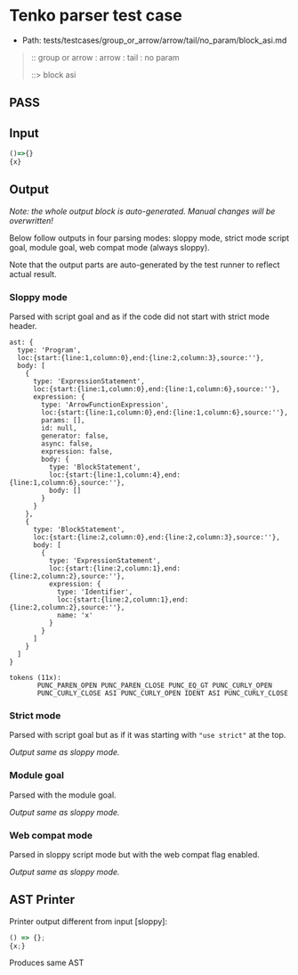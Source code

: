 # Tenko parser test case

- Path: tests/testcases/group_or_arrow/arrow/tail/no_param/block_asi.md

> :: group or arrow : arrow : tail : no param
>
> ::> block asi
## PASS

## Input

`````js
()=>{}
{x}
`````

## Output

_Note: the whole output block is auto-generated. Manual changes will be overwritten!_

Below follow outputs in four parsing modes: sloppy mode, strict mode script goal, module goal, web compat mode (always sloppy).

Note that the output parts are auto-generated by the test runner to reflect actual result.

### Sloppy mode

Parsed with script goal and as if the code did not start with strict mode header.

`````
ast: {
  type: 'Program',
  loc:{start:{line:1,column:0},end:{line:2,column:3},source:''},
  body: [
    {
      type: 'ExpressionStatement',
      loc:{start:{line:1,column:0},end:{line:1,column:6},source:''},
      expression: {
        type: 'ArrowFunctionExpression',
        loc:{start:{line:1,column:0},end:{line:1,column:6},source:''},
        params: [],
        id: null,
        generator: false,
        async: false,
        expression: false,
        body: {
          type: 'BlockStatement',
          loc:{start:{line:1,column:4},end:{line:1,column:6},source:''},
          body: []
        }
      }
    },
    {
      type: 'BlockStatement',
      loc:{start:{line:2,column:0},end:{line:2,column:3},source:''},
      body: [
        {
          type: 'ExpressionStatement',
          loc:{start:{line:2,column:1},end:{line:2,column:2},source:''},
          expression: {
            type: 'Identifier',
            loc:{start:{line:2,column:1},end:{line:2,column:2},source:''},
            name: 'x'
          }
        }
      ]
    }
  ]
}

tokens (11x):
       PUNC_PAREN_OPEN PUNC_PAREN_CLOSE PUNC_EQ_GT PUNC_CURLY_OPEN
       PUNC_CURLY_CLOSE ASI PUNC_CURLY_OPEN IDENT ASI PUNC_CURLY_CLOSE
`````

### Strict mode

Parsed with script goal but as if it was starting with `"use strict"` at the top.

_Output same as sloppy mode._

### Module goal

Parsed with the module goal.

_Output same as sloppy mode._

### Web compat mode

Parsed in sloppy script mode but with the web compat flag enabled.

_Output same as sloppy mode._

## AST Printer

Printer output different from input [sloppy]:

````js
() => {};
{x;}
````

Produces same AST
